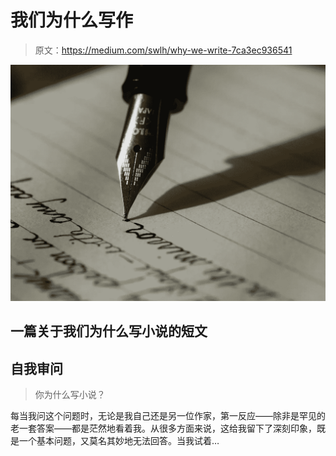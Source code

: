 # 我们为什么写作

> 原文：<https://medium.com/swlh/why-we-write-7ca3ec936541>

![](img/2342526c2087e4b9c1412b2b5bfa2d97.png)

## 一篇关于我们为什么写小说的短文

## 自我审问

> 你为什么写小说？

每当我问这个问题时，无论是我自己还是另一位作家，第一反应——除非是罕见的老一套答案——都是茫然地看着我。从很多方面来说，这给我留下了深刻印象，既是一个基本问题，又莫名其妙地无法回答。当我试着…